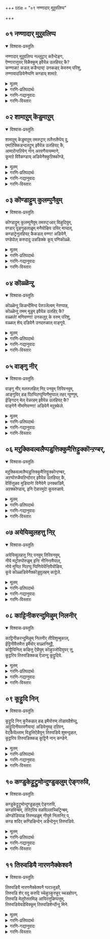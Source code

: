 +++
title = "०९ नण्णादार् मुऱुवलिप्प"

+++


## ०१ नण्णादार् मुऱुवलिप्प
<details open><summary>विश्वास-प्रस्तुतिः</summary>

नण्णादार् मुऱुवलिप्प नल्लुट्रार् कऱैन्देङ्ग,  
ऎण्णारात्तुयर् विळैक्कुम् इवैयॆन्न उलहियऱ् कै?   
कण्णाळा\! कडल् कडैन्दाय्\! उनकऴऱ् केवरुम् परिशु,  
तण्णावादडियेनैप्पणि कण्डाय् शामाऱे.
</details>

<details><summary>मूलम्</summary>

नण्णादार् मुऱुवलिप्प नल्लुट्रार् कऱैन्देङ्ग,  
ऎण्णारात्तुयर् विळैक्कुम् इवैयॆन्न उलहियऱ् कै?   
कण्णाळा\! कडल् कडैन्दाय्\! उनकऴऱ् केवरुम् परिशु,  
तण्णावादडियेनैप्पणि कण्डाय् शामाऱे.
</details>

<details><summary>गरणि-प्रतिपदार्थः</summary>

नण्णादार् = आश्रयिसदवरु, मुऱुवलिप्प = मुसिनगुवन्थ, नल् उट्रार् = ऒळ्ळॆय बन्धुगळु, \(ऒळ्ळॆय आश्रयिसिद्वरु\), कऱैन्दु = मनकरगि, एङ्ग = सङ्कटपडुवन्थ, ऎण् आरा = ऎणिसलु साध्यवागद, तुयर् = दुःखगळन्नु, विळैक्कूम् = बॆळसुवन्थ, इवै = इवुगळु, ऎन्न = एनु \(ऎन्थाद्दु\) उलहियकऴ् कै \(उलहु इयऱ् कै\) = ई लोकद स्वभाववादद्दु, कण् आळा = आळवाद दयॆयन्नुळ्ळवने \(दयाळुवे, करुणाळुवे\), कडल् कडैन्दाय् = कडलन्नु कडॆदवने, उन =निन्न, कऴऱ् के = पाददॆडॆगे, वरुम् = बरुव, परिशु = बहुमानवन्नु \(रीतियन्नु\) \(हिरिमॆयन्नु\), तण् आवाद = कृपॆगॆ योग्यनल्लद, अडियेनै = ई दासनन्नु, पणि = कृपॆमाडु, कण्डाय् = कण्डॆया, शाम् आऱे = सायुव हागॆये. 
</details>

<details><summary>गरणि-गद्यानुवादः</summary>

आश्रयिसदवरु मुसिनगुवन्थ, चॆन्नागि आश्रयिसिरुववरु \(बन्धुबळगदवरु\) मनकरगि सङ्कटपडुवन्थ, ऎणिसलसाध्यवाद दुःखगळन्नु बॆळॆसुवन्थ ई लोकद स्वभाववाद इदु ऎन्थाद्दु? आळवाद दयॆयुळ्ळवने, कडलन्नु कडॆदवने, निन्न पाददॆडॆगे बरुव वरवन्नुकृपॆगॆ योग्यनल्लद ई दासनन्नु, सायुत्तिरुव हागॆये, कृपॆमाडु, कण्डॆया\! 
</details>

<details><summary>गरणि-विस्तारः</summary>

ई पाशुरदल्लि भक्तनादवनु भगवन्तनल्लि माडबेकाद ’प्रपत्ति’य सूचनॆ बरुत्तदॆ. ’प्रपत्ति’ अथवा ’शरणागति’यल्लि ऎरडु बगॆ. 

’भगवन्त, नन्न ई जन्मद सङ्कटगळन्नु तडॆयलारॆ. नन्नन्नु ईगले निन्न पादारविन्दगळल्लि सेरिसिको’ – ऎम्बुदु ऒन्दु बगॆ. जीवनदल्लि अनुभविसुव सङ्कटगळ तॊळलिकॆयल्लि बेसत्तु. जीवनवन्नु मुगिसिदरॆ साकुमाडॆन्दु बेडुवुदु इदु. इन्नॊन्दु बगॆयदु “भगवन्त, ननगॆ ऒदगि बन्दिरुव दुःखसङ्कटगळु नन्न कर्मक्कॆ अण्टिबन्दवु. अवन्नु नानु अनुभविसलेबेकु ऎम्बुदु ननगॆ तिळिदिदॆ. हागॆये माडुत्तेनॆ. आदरॆ, कृपासागानाद नीनु नानु ई देहयात्रॆयन्नु मुगिसिद कूडले, नन्नन्नु नन्न तिरुवडिगळ बळिगॆ करॆदुको. इदे नन्न विनम्र प्रार्थनॆ” –

प्रपत्तिय लक्षणगळल्लि – १\) भगवन्तन गुणस्वभावगळन्नु कुरितु बायि तुम्ब हॊगळुवुदु. २\) तन्न \(भक्तन\) दुर्गुणगळन्नु, तन्न नीचत्ववन्नु कुरितु निन्दिसिकॊळ्ळुवुदु. ३\) तानु अवन अपारकृपॆगॆ तक्कवनल्लदिद्दरू, परमकृपाळुवागि अवनु तन्नन्नु अवन पादगळॆडॆयल्लि सेरिसिकॊळ्ळुव कृपॆमाडबेकॆन्दु बेडुवुदु – इवु बलु मुख्यभागगळु. पाशुरदल्लि इवु चॆन्नागि कण्डुबरुत्तवॆ. 

ई पाशुरदल्लि बरुव इन्नॊन्दु विषयवॆन्दरॆ, ई लोकद जनर नडवळिकॆ. 

“नण्णादार् मुऱुवलिप्प” – \[ऒब्बनन्नु आश्रयिसुववरु कॆलवरु. आश्रयिसदवरु अनेकरु. अवरल्लि \(ई गुम्पिनल्लि\) अवन शत्रुगळू सेरुत्तारॆ\]. नम्मन्नु आश्रयिसदवरु नावु पडुव दुःख, कष्ट, सङ्कटगळन्नु कण्डु कनिकरिसुवुदिल्ल. अदक्कॆ बदलागि, मुसिमुसि नगुत्तारॆ. नम्म सङ्कटगळु अवरिगॆ हितवो, सन्तोषवो काणॆ. इदु ऒन्दु बगॆय जन. 

“नल्लुट्रार् कऱैन्देङ्ग” – नम्मन्नु आश्रयिसिरुववरु नम्म हत्तिरद बन्धुगळु – नॆण्टरु, इष्टरु, मित्ररु. नम्म कष्टगळन्नु कण्डु अवरु मरुगुत्तारॆ. नमगॆ ऒळ्ळॆयदागलि ऎन्दु आशिसुत्तारॆ.

“ऎन्नारात्तुयर् विळैक्कूम्” – हीगॆ ऒब्बरु कनिकरिसिदरॆ, मत्तॊब्बरु मुनिनगुवुदरिन्द, दुःख ऎणिकॆयिल्लदॆ हॆच्चुत्ता होगुत्तदॆयष्टॆ. 

“इवैयॆन्न उलहियऱ् कै” – ई लोकद जनर ई बगॆय स्वभाव विचित्रवल्लवे? इदॆन्था स्वभाव इदु? 

“कडल् कडैन्दाय्” – भगवन्तन आश्रित वात्सल्यक्कॆ इदॊन्दु निदर्शन. देवतॆगळू दानवरू कडु शत्रुगळु. देवतॆगळन्नु हिंसिसुवुदु दानवर कॆलस. देवतॆगळु भक्तरु. भगवन्तनन्नु आश्रयिसिरुववरु देवतॆगळ कष्टवन्नु कण्ड भगवन्तनु तन्न कौशलदिन्द देवदानवरन्ने ऒट्टुगूडिसि, पाल्गडलन्नु कडॆयिसिदनु. अदरिन्द हॊरबन्द अमृतवन्नु देवतॆगळिगॆ मात्रवे हञ्चि, अवरन्नु अमररन्नागिसिदनु. इदु भगवन्तन अपारकृपॆ.

आळ्वाररु हेळुत्तारॆ- भगवन्त, ऒब्बनन्नु कुरितु हॊगळुवन्थ, मत्तॆ कॆलवरु अवनन्नु तॆगळि मुसिनगुवन्थ ई लोकदवर विचित्रवर्तनॆयन्नु कण्डु ननगॆ बेसरवागिदॆ. नीनु कृपासागर. कडलन्नु कडॆदु देवतॆगळिगॆ अमृतवन्नित्तु उपकारमाडिदवनु. निन्न कृपॆगॆ \(नीचनाद\) नानु योग्यनल्ल. आदरू, नानु सायुत्तिरुव हागॆये, नन्नन्नु निन्न तिरुवडिगळ बळिगॆ सेरुव वरवन्नु दयॆनीडु.
</details>



## ०२ शामाऱुम् कॆडुमाऱुम्
<details open><summary>विश्वास-प्रस्तुतिः</summary>

शामाऱुम् कॆडुमाऱुम् तमरुट्रार् तलैत्तलैप्पॆय् दु,  
एमाऱिक्किडन्दलट्रुम् इवैयॆन्न उलहियऱ् कै,   
आमाऱॊन्ऱऱियेन् नान् अरवणैयायम्माने,  
कूमाऱे विरैकण्डाय् अडियेनैक्कुऱिक्कॊण्डे,
</details>

<details><summary>मूलम्</summary>

शामाऱुम् कॆडुमाऱुम् तमरुट्रार् तलैत्तलैप्पॆय् दु,  
एमाऱिक्किडन्दलट्रुम् इवैयॆन्न उलहियऱ् कै,   
आमाऱॊन्ऱऱियेन् नान् अरवणैयायम्माने,  
कूमाऱे विरैकण्डाय् अडियेनैक्कुऱिक्कॊण्डे,
</details>

<details><summary>गरणि-प्रतिपदार्थः</summary>

शामा आऱुम् = मरणहॊन्दुवुदू, कॆडुम् आऱुम् = कॆडुवुदू \(कष्टगळन्नु अनुभविसुवुदू\), तमर् = दायादिगळु, उट्रार् = बन्धुगळु, तलै तलै पॆय् दु = ऒब्बर मेलॊब्बरु बिद्दु हॊडॆदाडुवुदू, एमाऱि = मोसहोगि, किडन्दु = बिद्दु, अलट्रुम् = गोळाडुवुदू, इदु ऎन्न = इवॆल्ल ऎन्थाद्दु, उलहुइयऱ् कै = लोकद स्वभाववु, आम् = आऱु = उज्जीवनगॊळ्ळुव विधवन्नु, ऒन्ऱु = स्वल्पवू, अऱियेन् = अरियॆनु, नान् = नानु, अरवु अणैयाय् = हाविन हासुगॆयवने, अम्माने = सर्वेश्वरने, कूम् आऱे = \(नन्नन्नु\) कूगि करॆयुव रीतियल्ले, विरैकण्डाय् = बेग अनुग्रहिसु, कण्डॆया, अडियेनै = ई दासनन्नु, कुऱिक्कॊण्डे = गुरुतिट्टुकॊण्डे \(मनस्सु माडिये\). 
</details>

<details><summary>गरणि-गद्यानुवादः</summary>

मरण हॊन्दुवुदु, कॆडुवुदु \(कष्टगळन्नन्नुभविसुवुदु\), दायादिगळु, बन्धुगळु ऒब्बर मेलॊब्बरु बिद्दु हॊडॆदाडुवुदु, मोसहोगि बिद्दुबिद्दु गोळाडुवुदू – इदेनु ई लोकद स्वभाव? उज्जीवनगॊळ्ळुव बगॆयन्नु स्वल्पवू नानरियॆनु. हाविन हासुगॆयवने, सर्वेश्वरने, कूगिकरॆयुव रीतियल्ले ई दासनन्नु गुरुतिट्टुकॊण्डु बेग अनुग्रहिसु, कण्डॆया\! 
</details>

<details><summary>गरणि-विस्तारः</summary>

हिन्दिन पाशुरदल्लि इहलोकद मनुष्यर परस्पर वर्तनॆयन्नु कुरितु हेळलायितु. ई पाशुरदल्लि अवरिगॆ ऒदगि बरुव सङ्कटगळन्नु कुरितु हेळलागुत्तदॆ. 

“शामाऱुम्.................उलहियऱ् कै” – इल्लि कॆलवु आकस्मिकवाद सङ्कटगळन्नु हेळलागुत्तदॆ. आकस्मिकवागि नडॆयुव विद्यमानगळल्लि ’मरणवॊदगुवुदु’ ऒन्दु. अदुआश्चर्यवन्नू खेदवन्नू ऒट्टिगॆ उण्टु माडुत्तदॆ. चॆन्नागि बदुकि बाळुत्तिरुव मनुष्यनु इद्दक्किद्दन्तॆ मरणिसुवुदागलि, तन्न आर्थिक स्थितियिन्द इद्दक्किद्दन्तॆ उरुळि, भिक्षिकनागुवुदागलि ऒन्दु विचित्रवे सरि. बन्धुगळू दायादिगळू द्वेषासूयॆगळन्नु कारुत्ता परस्पर मनस्सन्नु कॆडिसिकॊळ्ळुवुदन्तू सर्वसामान्य. शान्तिसन्तोषगळिन्द कूडि ऎल्लरू बाळबेकॆम्बुदु अपरूपवाद विषय. इन्नु जीवनदल्लि तम्म वस्तुगळन्नु कळॆदुकॊळ्ळुवुदु, होदद्दक्कागि गोळाडुवुदु – इवुगळू सर्वसामान्यवे. हीगॆ, मनुष्यन नाना बगॆय वर्तनॆगळू, अवुगळिन्द बरुव क्लेशगळु बहळ विचित्रवादवे. इल्लिन प्रश्नॆयेनॆन्दरॆ – ई इहजीवनद नानासङ्कटगळ निवारणॆगॆ अवकाशविल्लवे? 

“आम्ऱॊन्ऱऱियेन्नान्” – मेलण ऎल्ला विचित्र अवस्थॆगळिगॆ ऒळगागि क्लेशपडदन्तॆ उज्जीवनगॊळ्ळुव बगॆयन्नु नानु \(आळ्वाररु\) अरियॆनल्ल – ऎम्ब परिताप. 

“अरवु अणैयाय्” – शेषनन्नु हासुगॆयागि माडिकॊण्डु पाल्गडलल्लि पवडिसि योग निद्दॆयल्लिरुव भगवन्तनन्नु सम्बोधिसिद्दु इदु. नीनु सृष्टिसिद लोकद सङ्कटगळन्नु हरिसबारदे? चेतनर उज्जीवन मार्गवन्नु अवरिगॆ कलिसबारदे? ऎन्द हागॆ. 

“कूमाऱे विरैकण्डाय्......................” – सर्वज्ञनू सर्वरक्षकनू आगिरुव भगवन्तने भक्तर सङ्कटगळन्नु कण्डुकॊळ्ळबेकु. मरुकगॊण्डु अवरन्नु उद्धरिसलु तवकपडबेकु. इदे सहजवादद्दु. मगुविन सङ्कटवन्नु कण्डु तन्दॆ तायियरु कनिकरिसि अदर बळिगॆ धाविसुवन्तॆ. 

आळ्वाररु हेळुत्तारॆ- भगवन्त, ई लोकदल्लि, मरण, कष्ट-सङ्कटगळु, दायादिगळ बन्धुगळ हिंसॆगळु, मोस, वञ्चनॆ, नष्ट, गोळाटगळु – इवॆल्ला मनुष्यनन्नु बगॆबगॆयागि हिंसिसुत्तवॆयष्टॆ. इवुगळिन्द पारागुव उज्जीवनद दारि ननगॆ तिळियदु. नीने, ई दासनन्नु उरुतिसि, निन्नवनॆन्दु भाविसि, नन्नन्नु निन्न बळिगॆ कूगि करॆयुवन्तॆ कनिकरिसु.
</details>



## ०३ कॊण्डाट्टुम् कुलम्पुनैवुम्
<details open><summary>विश्वास-प्रस्तुतिः</summary>

कॊण्डाट्टुम् कुलम्पुनैवुम् तमरुट्र्‍आर् विऴुदियुम्,  
वण्डार् पूङ्गुऴलाळुम् मनैयॊऴिय उयिर् माय्दल्,  
कण्डाट्रेनुलहियऱ् कैकडल् वण्णा\! अडियेनै,  
पण्डेपोल् करुदादु उन्नडिक्के कूय् पणिकॊळ्ळॆ.
</details>

<details><summary>मूलम्</summary>

कॊण्डाट्टुम् कुलम्पुनैवुम् तमरुट्र्‍आर् विऴुदियुम्,  
वण्डार् पूङ्गुऴलाळुम् मनैयॊऴिय उयिर् माय्दल्,  
कण्डाट्रेनुलहियऱ् कैकडल् वण्णा\! अडियेनै,  
पण्डेपोल् करुदादु उन्नडिक्के कूय् पणिकॊळ्ळॆ.
</details>

<details><summary>गरणि-प्रतिपदार्थः</summary>

कॊण्डाट्टुम् = हब्बहुण्णिवॆगळन्नु नडॆसि, मनॆतुम्ब जनर जॊतॆयल्लि सन्तोषदिन्द काल कळॆयुवुदु, कुलम् = कुलवु, पुनैवुम् = \(नडॆसुव\) अहङ्कारद कूडिकॆयू, तमर् = दायादिगळु, उट्रार् = बन्धुगळु, विऴुनिदियुम् = अपारवाद ऐश्वर्यवू, वण्डु = हूविन तलॆगूदलुळ्ळवळू, मनै = मनॆयू, ऒऴिय = नाशवागुवुदु, उयिर् माय् दल् = प्राणवन्नु कळॆदुकॊळ्ळुवुदु \(प्राणवन्नु नीगुवुदु\), कण्डु = \(इवुगळन्नु\) कण्डु, आट्रेन् = सहिसलारॆनु. उलहु इयऱ् कै = लोकद स्वभाववन्नु, कडल् वण्णा = कडलिन बण्णवुळ्ळवने, अडियेनै = ई दासनन्नु, पण्डेपोल् = इष्टुदिनगळ हागॆ, करुदादु = उद्देशिसिद हागल्लदॆ, \(कडॆगणिसदॆ\), उन् अडिक्के = निन्न तिरुवडिगळ बळिगॆ, कूय् = कूगि \(करॆसिकॊण्डु\) पणिकॊळ् = सेवॆयन्नु स्वीकरिसु.
</details>

<details><summary>गरणि-गद्यानुवादः</summary>

हब्बहुण्णिमॆगळन्नु नडॆसि, मनॆ तुम्ब्क जनर जॊतॆयल्लि सन्तोषदिन्द कालकळॆयुवुदु, कुलवु नडॆसुव जम्बद कूटगळन्नु एर्पडिसुवुदु, दायादिगळु, बन्धुगळु, अपारवाद ऐश्वर्य, दुम्बिगळु तुम्बिरुव हूविन तलॆगूदलिनवळु, मनॆ, नाशवागुवुदु, असुनीगुवुदु – ई लोकद स्वभाववन्नु कण्डु सहिसलारॆ, कडलवण्णने, ई दासनन्नुइष्टु दिनगळ हागॆ कडॆगणिसदॆ, करॆसिकॊण्डु, सेवॆयन्नु स्वीकरिसु. 
</details>

<details><summary>गरणि-विस्तारः</summary>

सन्तोषवू दुःखवू हेगॆ हगलु रात्रियन्तॆ मनुष्यनन्नु बॆन्नु हत्तियातनॆगॆ गुरिमाडुवुदन्नू अदक्कॆ परिहारवेनॆम्बुदन्नू इल्लि हेळलागुत्तिदॆ. 

मनुष्यनु मैमरॆतु अनुभविसुव सन्तोषद सन्दर्भगळन्नू, अवुगळिगॆ मूलवाद उपकरणगळन्नू हन्तहन्तवागि हेळुत्ता बन्दरू, ऒन्दरिन्द मत्तॊन्दु ऎम्बुदन्नु यारू मरॆयुव हागिल्ल. अवॆल्लवू परस्पर सम्बन्धपडॆदवे. हणवन्तनादवनन्नु ऎल्लरू आश्रयिसुत्तारॆ. स्वप्रयोजनक्कागि हगॆतनवन्नू मरॆयुत्तारॆ. बळगदवरन्नुकुरितु हेळबेकाद्दे इल्ल. तन्न सन्तोषक्कॆ मितिये इल्लवॆन्दू, तानु चिरकालवू हीगॆये इरुवॆनॆन्दू भाविसुत्ता बीगुत्तिरुवाग, तटक्कगॆ ऒन्दॊन्दागि आगलि, ऒट्टागि आगलि, अवनिगॆ सन्तोष तरुवन्थाद्दु ऎल्लवू इल्लवादरॆ, ऒदगि बरुव दुःखसङ्कटगळिगॆ पारवुण्टॆ? 

सन्तोषवू दुःकसङ्कटगळु मनुष्यनन्नु बुडमट्ट कुलुकि हाकुत्तिरुव ई लोकद ’विचित्र’वन्नु कण्डु आळ्वाररिगॆ तुम्ब व्यथॆयागिदॆ. इदक्कॆ परिहारविल्लवे? 

आळ्वाररु हेळुत्तारॆ- कडलवण्णनाद भगवन्त, अपार सम्पत्तिनॊडनॆ बरुव सन्तोषसमारम्भगळु, कुलद हॆम्मॆय कूटगळु, सुदतियरु, नॆण्टरु, इष्टरु, दायादिगळु, आस्तिपास्तिगळु, मनॆमठगळु – इवुगळ नडुवॆ सन्तोषदिन्द, वैभवदिन्द मॆरॆयुव समयदल्लि इवुगळ नष्टवू, सावू तरुव दुःखसङ्कटगळन्नु कण्डु कण्डु ननगॆ तुम्ब व्यथॆयागिदॆ. अवन्नु नानु सहिसलारॆ. आद्दरिन्द, नन्नन्नु बेगलॆ निन्न बळिगॆ करॆदुको. निन्न नित्यसेवॆयन्नु अनुग्रहिसु.
</details>



## ०४ कॊळ्ळॆन्ऱु
<details open><summary>विश्वास-प्रस्तुतिः</summary>

कॊळ्ळॆन्ऱु किळर्न्दॆमिन्द पॆरुञ्जॆल्वम् नॆरुप्पाह,   
कॊळ्ळॆन्ऱु तमम् मूडुम् इवैयॆन्न उलहिऱ् कै?   
वळ्ळले\! मणिवण्णा\! उनकलुऱ् के वरुम् परिशु,  
वळ्ळल् शॆय् दडियेनै उनदरुळाल् वाङ्गूये.
</details>

<details><summary>मूलम्</summary>

कॊळ्ळॆन्ऱु किळर्न्दॆमिन्द पॆरुञ्जॆल्वम् नॆरुप्पाह,   
कॊळ्ळॆन्ऱु तमम् मूडुम् इवैयॆन्न उलहिऱ् कै?   
वळ्ळले\! मणिवण्णा\! उनकलुऱ् के वरुम् परिशु,  
वळ्ळल् शॆय् दडियेनै उनदरुळाल् वाङ्गूये.
</details>

<details><summary>गरणि-प्रतिपदार्थः</summary>

कॊळ् ऎन्ऱु = को ऎन्दु, किळर्न्दु = उक्कि \(चिम्मि\), ऎऴुन्द = ऎद्दु बन्द, पॆरु शॆल्वम् = अपार निधियु \(महदैश्वर्यवु\), नॆरुप्पु आह = बेरॆयागि, कॊळ् ऎन्ऱु = स्वीकरिसु ऎन्दु, तमम् = अज्ञानवु, मूडुम् = आवरिसुव \(मूडुव\), इवै ऎन्न = इवु एनु, उलहु इयऴ् कै = लोकद स्वभाववॆम्बुदु? वळ्ळले = परम उदारिये, मणिवण्णा = नीलमणिवण्णने, उनकऴऱ् के = निन्न तिरुवडिगळिगे, वरुम् = बरुवन्थ, परिशु = वरवन्नु, वळ्ळल् शॆय्दु = औदार्यवन्नु तोरि, अडियेनै = ई दासनन्नु, उनदु अरुळाल् = निन्न कृपॆयिन्द, वाङ्गाये = ऎत्तिकॊ \(बरमाडिको\).
</details>

<details><summary>गरणि-गद्यानुवादः</summary>

को ऎन्दु चिम्मि ऎद्दु बन्द अपारनिधियु बॆङ्कियागि स्वीकरिसॆन्दु अज्ञान मूडुव इवु एनु लोकद स्वभाववॆम्बुदु? परम उदारिये, नीलमणिवण्णने, निन्न तिरुवडिगळिगे बरुवन्थवरन्नु औदार्यवन्नु तोरि ई दासनन्नु निन्न कृपॆयिन्द \(नीडि\) बरमाडिको.
</details>

<details><summary>गरणि-विस्तारः</summary>

ई पाशुरदल्लि यार औदार्यक्कॆ ऒळपडुवुदरिन्द श्रेयस्सु अपारनिधिय औदार्यवे, सर्वेश्वरन औदार्यवे? – ऎम्बुदन्नु बहळ स्वारस्यवागि, मनदट्टुवन्तॆ, हेळलागुत्तदॆ. 

भूमियल्लि हुदुगिरुव अपारनिधियु, यारो ऒब्ब अदृष्टशालिगॆ अब्बि बरुवाग, “नानु बरुत्तेनॆ, नानु बरुत्तेनॆ, पडॆदुको, तॆगॆदुको, अनुभविसु’ ऎन्दु हेळुत्ता, मुन्नॆच्चरिकॆ कॊडुत्ता अवनन्नु बन्दु सेरुत्तदॆयन्तॆ. अष्टु अपार ऐश्वर्यवन्नु पडॆदुकॊण्डवन स्थिति हेगागुत्तदॆ? कडुबडवने आगिद्द अवनु ऒम्मॆलॆ महदैश्वर्यवन्तनागुत्तानष्टॆ? अदर कृपॆयिन्द अवन जीवनवे परिवर्तनॆ हॊन्दुत्तदॆ. जगत्तन्ने द्मरॆतु तन्न सम यारू इल्लवॆम्ब दुरहङ्कारद अज्ञान अवनन्नु कवियुवुदर जॊतॆगॆ, नाना कीळुव्यापारगळिगॆ अवकाशमाडिकॊडुत्तदॆ. कडॆगॆ परिणामवेनु? नुग्गि बरुव बॆङ्कियन्नु आसक्तियिन्द तन्न बळिगॆ बरमाडिकॊण्ड फलवे अदक्कॆ. ऎन्दरॆ, तनगॆ आश्रय कॊट्ट वस्तुवन्नु बॆङ्कि बुडमट्ट नाशमाडुव सहजस्वभाववुळ्ळवन्तॆये, ऐश्वर्यवू तनगॆ आश्रयवित्तवन वंशवन्ने निर्नामगॊळिसुत्तदॆ. कण्डिरा, ऐश्वर्य तरुव औदार्यद सत्फलवन्नु\! आश्रयवित्तवनिगॆ मङ्कु हिडिसि, अवन सर्वनाशवन्ने माडिबिडुत्तदॆ. 

ऐश्वर्यक्कॆ बदलागि, परम उदारियाद भगवन्तनिगॆ मनुष्यनु तन्न हृदयदल्लि आश्रयवित्तरो? ऎन्दरॆ, भगवन्तनु तन्न अन्तरङ्गवासियागि तन्नन्नु ऎडॆबिडदन्तॆ तन्नल्लिये नॆलसिद्दानॆन्दु नम्बि, आ सत्यवन्नरितु, अदरन्तॆ नडॆदुकॊळ्ळुवुदे आ आश्रय\! स्वामियु तन्न अपार औदार्यदिन्द, तन्नन्नु नम्बिदवनन्नु उद्धरिसुत्तानॆ. तन्न बळिगे अवनन्नु सॆळॆदुकॊळ्ळुत्तानॆ. 

ऐश्वर्यद औदार्य सर्वनाशक्कॆ कारणवादरॆ, भगवन्तन औदार्य शाश्वतवाद आनन्दवन्नु निलुकिसुत्तदॆ. 

आळ्वाररु हेळुत्तारॆ- नीलमणियन्तॆ आकर्षकने, उदारिये \(केळिद्दन्नॆल्ला धाराळवागि तडॆयिल्लदन्तॆ कॊडतक्कवने\), आश्रयवन्नित्त वस्तुवन्ने बॆङ्कि निर्नामगॊळिसुव हागॆ ऐश्वर्य सर्वनाशवन्नुण्टुमाडुत्तदॆ. आदरू, मनुष्यनु अज्ञानियागि, अदर पट्टिगॆ सिक्किबीळुत्तानल्ल\! इदेनु ई लोकद विचित्रस्वभाव\!\! ई निन्न दासन मेलॆ निन्न औदार्यवन्नु हरिसि, कृपॆमाडि निन्न बळिगॆ इवनन्नु बरमाडिको. 

कोरिकॆय रीतियल्लि सम्पत्तु सुखसन्तोषगळन्नु ऒदगिसिदरू, कडॆगॆ अदु सर्वनाश माडतक्कद्दे. अज्ञानिगळु अदक्कॆशरणागुत्तारॆ\! भगवत्कृपॆगल्ल. तिळिवळिकॆयुळ्ळवनु मात्रवे भगवन्तनन्नु सेरलु तवकिसुवुदु.
</details>



## ०५ वाङ्गु नीर्
<details open><summary>विश्वास-प्रस्तुतिः</summary>

वाङ्गु नीर् मलरुलहिल् निऱ् पनवुम् तिरिवनवुम्,  
आङ्गुयिर् हळ् पिऱप्पिऱप्पुप्पिणैमुप्पाल् तहर् प्पुण्णुम्,  
ईङ्गिदन् मेल् वॆन्नरहम् इवैयॆन्न उलहियऱ् कै?   
वाङ्गॆनै नीमणिवण्णा\! अडियेनै मऱुक्केले.
</details>

<details><summary>मूलम्</summary>

वाङ्गु नीर् मलरुलहिल् निऱ् पनवुम् तिरिवनवुम्,  
आङ्गुयिर् हळ् पिऱप्पिऱप्पुप्पिणैमुप्पाल् तहर् प्पुण्णुम्,  
ईङ्गिदन् मेल् वॆन्नरहम् इवैयॆन्न उलहियऱ् कै?   
वाङ्गॆनै नीमणिवण्णा\! अडियेनै मऱुक्केले.
</details>

<details><summary>गरणि-प्रतिपदार्थः</summary>

वाङ्गुम् = \(ऎल्लवन्नू\) मुळुगिसिकॊळ्ळुव\) \(आहुति तॆगॆदुकॊळ्ळुव\) नीर् = नीरिनल्लि, मलरुम् \(मलर्\) = हुट्टुव, \(हुट्टिद\) उलहिल् = ई लोकदल्लि, निऱ् पनवुम् = निन्तिरुवुवू \(स्थानर वस्तुगळू\), तिरिवनवुम् = नडॆयुवुवू \(ओडाडतक्कवू\) \(जङ्गम वस्तुगळू\), आङ्गु = आया स्थळगळल्लि \(अववुगळ स्थळदल्लि\), उयिर् हळ् = प्राणिगळु, पिऱप्पु = हुट्टुवुदु, इप्पु = सायुवुदु, पिणै = नरळुवुदु \(रोगवन्ननुभविसुवुदु\), मुप्पाल् = मुप्पिनिन्द, तहर् प्पुलुण्णुम् = सङ्कटवन्नु अनुभविसुवुवु. ईङ्गु = ई लोकदल्लिरुवाग \(बदुकिरुवाग\), इदन् मेल् = इदर मेलॆ, वॆम् नरहम् = क्रूरवाद नरकानुभव, इवै ऎन्न = इवॆल्ला एनु, उलहु इयऱ् कै = ई लोकद \(विचित्र\) स्वभाववॆम्बुदु? वाङ्गु = ऎत्तिको \(तॆगॆदुको\), ऎनै = नन्नन्नु, नी = नीनु, मणिवण्णा = नीलमणिय बण्णदवने, \(मणिवण्णने\), अडियेनै = ई दासनन्नु, मऱुक्केले = सङ्कटगॊळिसदन्तॆये \(सङ्कटक्कॆ सिक्किबीळदन्तॆ माडदेये\). 
</details>

<details><summary>गरणि-गद्यानुवादः</summary>

ऎल्लवन्नू आहुति तॆगॆदुकॊळ्ळुव नीरिनल्लि हुट्टिद ई लोकदल्लि निन्तिरुव वस्तुगळू, अववुगळ स्थळगळल्लिरुव प्राणिगळु हुट्टु, सावु, रोग, मुप्पुगळिन्द सङ्कटपडुवुदु ई लोकदल्लिरुवाग \(बदुकिरुवाग\), इदर मेलॆ क्रूरवाद नरक\! इवॆल्ला एनु ई लोकद विचित्र स्वभाववॆम्बुदु? नीलमणिवण्णा नीनु नन्नन्नु ऎत्तिको. ई दासनन्नु सङ्कटक्कॆ सिक्कि बीळदन्तॆये. 
</details>

<details><summary>गरणि-विस्तारः</summary>

ई पाशुरदल्लि लोकद ऎल्ला प्राणिगळू अनुभविसलेबेकाद बगॆबगॆय सङ्कटगळन्नु कण्डु आळ्वाररु मरुगुत्तारॆ. अदर निवारणॆगॆ तक्क परिहारवन्नू सूचिसुत्तारॆ. 

नीरु ई लोकवन्नु सुत्तुवरिदिदॆ. समयवॊदगिदाग, अदे ई लोकवन्नु तन्नल्लि मुळुगिसिकॊण्डु बिडुवुदु. नीरिनल्ले हुट्टिद्दु ई लोक. निजवागियू ई लोकवॆम्बुदु स्थिरवादद्दे?

ई लोकद वस्तुगळन्नु कुरितु स्वल्प योचिसोण. कॆलवु वस्तुगळु निन्तल्ले निन्तिरुत्तवॆ. मत्तॆ कॆलवु ऒन्दॆडॆयिन्द मत्तॊन्दॆडॆगॆ चलिसबल्लवु. बुद्धिशक्तियन्नू, देहशक्तियन्नू पडॆद मनुष्यनिन्द हिडिदु मृग, पक्षि, क्रिमि, कीटगळवरॆगॆ इरुव नाना बगॆय जीवगळु, तम्मतम्म मट्टदल्लि, तम्मतम्म स्वभावक्कॆ, सामर्थ्यक्कॆ अनुगुणवागि, जीवन नडॆसुत्तवॆ. जीवनिगॆ हुट्टु, सावु, रोग, मुप्पु ऎम्ब नाल्कु अवस्थॆगळु तप्पिद्दल्ल. इल्लिगे मुगियिन्तॆदल्ल. बदुकिरुवाग जीवनु माडिद कर्मगळिगॆ अनुगुणवागि, मरणिसिद बळिक आ कर्मगळिगॆ तक्क हागॆ नरकवासवू, अल्लिन क्रूरदण्डनॆ, हिंसॆगळन्नु अनुभविसबेकागुवुदु. ऒन्दॊन्दू विचित्रवे\! 

इन्थ अस्थिर प्रपञ्चदल्लि, अस्थिरवाद जीवन नडॆसुत्ता, नाना बगॆय सङ्कटगळन्नू अवस्थॆगळन्नू अनुभविसुत्ता, बदुकिरुवुदू ऒन्दु विचित्रवे सरि\! इदक्कॆ प्रतीकारवे इल्लवॆ? 

आळ्वाररु हेळुत्तारॆ- नीलमणिवण्णा, अस्थिरवाद ई लोकदल्लि, क्षणिकवू अस्थिरवाद जीवन नडॆसुत्ता, हुट्टु, सावु, रोग, मुप्पुगळन्नु अनुभविसुत्ता, मरणानन्तर नरकयातनॆयन्नू अनुभविसुत्ता, नानासङ्कटगळन्नु अनुभविसुव ई लोकद स्वभाव ननगॆ बेसरतन्दिदॆ. नन्नन्नुई सङ्कटदल्ले तॊळलिसदन्तॆ, कृपॆमाडि, नन्नन्नु उद्धरिसु.
</details>



## ०६ मऱुक्किवल्वलैप्पडुत्तिक्कुमैत्तिट्टुक्कॊन्ऱण्बर्,
<details open><summary>विश्वास-प्रस्तुतिः</summary>

मऱुक्किवल्वलैप्पडुत्तिक्कुमैत्तिट्टुक्कॊन्ऱण्बर्,  
अऱप्पॊरुळैयऱिन्दोरार् इवैयॆन्न उलहियऱ् कै,  
वॆर्सित्तुळव मुडियाने\! विनैयेनै उनक्कडिमै,  
अऱक्कॊण्डाय्, इनि ऎन्नारमुदे\! कूयरुळाये.
</details>

<details><summary>मूलम्</summary>

मऱुक्किवल्वलैप्पडुत्तिक्कुमैत्तिट्टुक्कॊन्ऱण्बर्,  
अऱप्पॊरुळैयऱिन्दोरार् इवैयॆन्न उलहियऱ् कै,  
वॆर्सित्तुळव मुडियाने\! विनैयेनै उनक्कडिमै,  
अऱक्कॊण्डाय्, इनि ऎन्नारमुदे\! कूयरुळाये.
</details>

<details><summary>गरणि-प्रतिपदार्थः</summary>

मऱुक्कि = भ्रान्तिगॊळिसि, वल् = बलवाद, वलैप्पडुत्ति = बलॆयन्नु बीसि, कुमैत्तिट्टु = चित्रहिंसॆमाडि, कॊन्ऱु = कॊन्दु, उण्बर् = उण्णुववरु, अऱम् पॊरुळै = धर्मवस्तुवन्नु, \(धर्म तत्त्ववन्नु\), अऱिय = तिळियलु, ओरार् = गमनिसुवुदिल्ल \(योचिसलाररु\), इवै ऎन्न = इवु एनु, उलहु इयऱ् कै = लोकद स्वभाव? वॆऱि = परिमळिसुव, तुळवम् = तुलसिय, मुडियाने = किरीटवन्नुळ्ळवने, विनैयेनै = पापियाद नन्नन्नु, उनक्कु = निनगॆ, अडिमै = दास्यवन्नु, अऱ = पूर्तियागि, कॊण्डाय् = मादिकॊण्डिरुववने \(स्वीकरिसिरुववने\), इनि = इन्नु, ऎन्=नन्न आर् = तुम्बिद, अमुदे = अमृतवे \(अमृत स्वरूपने\) कूय् = कूगि करॆदु, अरुळाये = कृपॆमाडु. 
</details>

<details><summary>गरणि-गद्यानुवादः</summary>

भ्रान्तिगॊळिसि, बलवाद बलॆयन्नु बीसि, चित्रहिंसॆमाडि, कॊन्दु उण्णूववरु धर्मवस्तुवन्नु गमनिसलाररु. इदेनु ई लोकद स्वभाव? परिमळिसुव तुलसिय किरीटवन्नुळ्ळवने, पापियाद नन्नन्नु निन्न दासवनन्नागि पूर्तियागि स्वीकरिसिरुववने, नन्न पूर्णवाद \(तुम्बु\) अमृतवे, इन्नु \(नन्नन्नु\) कूगि कृपॆमाडु. 
</details>

<details><summary>गरणि-विस्तारः</summary>

ई पाशुरदल्लि हॊट्टॆ हॊरॆयुवुदक्कागि हेगॆ जन मानव सहजवाद सद्गुणगळन्नॆल्ला मरॆतु कटुकरागुत्तारल्ल ऎन्दु आळ्वाररु मरुगुत्तारॆ. 

“मऱुक्कि.................ओरार्” – ऎल्लि मीनन्नु, जिङ्कॆ, मॊल मुन्ताद भयपडुव प्राणिगळन्नु हिडियुव क्रमद सूचनॆ कण्डु बरुत्तदॆ. सरळवागि, स्वच्छन्दवागि, यारॊब्बरिगू तॊन्दरॆ कॊडदन्तॆ जीविसुव ई प्राणिगळन्नु हिडियुवुदादरू हेगॆ? अवु सरागवागि ओडाडुव \(चलिसुव\) स्थळगळल्लि बलॆ बीसुत्तारॆ. अल्लिगॆ अवुगळन्नु सॆळॆयुवुदक्कागि अवक्कॆ इष्टवादआहार वस्तुवन्नु इरिसुत्तारॆ. इदरिन्द अवु मोस होगुत्तवॆ. बलॆयल्लि सिक्किबीळुत्तवॆ. तम्मकैगॆ सिक्किबिद्द आ प्राणिगळिगॆ चित्रहिंसॆकॊट्टु, आनन्दिसुत्ता, अवुगळन्नु कॊन्दु, बेयिसि, तिन्दु तेगुत्तारॆ. 

बलॆबीसि, प्राणिगळन्नु हिडिदु, कॊन्दु तिन्नुवुदु ऒन्दु बगॆय वञ्चनॆ. अदक्किन्तलू दारुणवादद्दु मत्तॊन्दु. अरियद सज्जनरन्नु मोसगॊळिसि, अवर सर्वस्ववन्नू अपहरिसि, अवरन्नु सङ्कटक्कॆ गुरिमाडुवुदु. कटुकराद जन तम्म स्वार्थक्कागि, एनन्नु बेकादरू माडलु सिद्ध. अन्थवरु मानवकुलवन्नु रञ्जिसुव करुणॆ, दयॆ, औदार्य, अहिंसॆ, धर्म, मुन्ताद उत्तमगुणगळन्नु गमनिसुत्तारॆये? 

धर्मबाहिरवाद, मानव सहजगुणक्कॆ विरुद्धवाद ऎल्ला बगॆय कॆलसगळू ई गुम्पिनवरिगॆ सेरिदवॆन्नबहुदु. 

आळ्वाररु हेळुत्तारॆ- परिमळिसुव तुलसिय हारवन्नु किरीटदल्लि मुडिदवने, परिपूर्णवाद अमृतस्वरूपिये, ई लोकदल्लि वञ्चनॆ, हिंसॆगळे मुख्यवागिदॆयल्ल\! धर्मद अरिवे जनक्कॆ इल्लदन्तॆ होगिदॆयल्ल\! इहलोकद ई विचित्र रीतियन्नु नानु सहिसलारॆ. पापियाद नन्नन्नु निन्न दासनन्नागि स्वीकरिसलु, नन्नन्नु कूगि, निन्न बळिगॆ करॆदुको.
</details>



## ०७ अयेयिव्वुलहत्तु निऱ्
<details open><summary>विश्वास-प्रस्तुतिः</summary>

अयेयिव्वुलहत्तु निऱ् पनवुम् तिरिवनवुम्,  
नीये मट्रॊरुपॊरुळुम् इन्ऱि नीनिन्ऱमैयाल्,  
नोये मुप्पिऱ प्पिऱप्पु प्पिणियेयॆन्ऱिवैयॊऴिय,  
कूये कॊळ्ळडियेनैक्कॊडुवुलहम् काट्टेले.
</details>

<details><summary>मूलम्</summary>

अयेयिव्वुलहत्तु निऱ् पनवुम् तिरिवनवुम्,  
नीये मट्रॊरुपॊरुळुम् इन्ऱि नीनिन्ऱमैयाल्,  
नोये मुप्पिऱ प्पिऱप्पु प्पिणियेयॆन्ऱिवैयॊऴिय,  
कूये कॊळ्ळडियेनैक्कॊडुवुलहम् काट्टेले.
</details>

<details><summary>गरणि-प्रतिपदार्थः</summary>

आयो = आगिये, इ-उलहत्तु = ई लोकदल्लि, निऱ् पनवुम् = निन्तिरुववू \(स्थावर वस्तुगळू\), तिरिवनवू = चलिसुववू \(जङ्गम वस्तुगळू\), नीयो = नीने, मट्रु = बेरॆ, ऒरु पॊरुळुम् = यावॊन्दु वस्तुवू, इन्ऱि = इल्लदॆ, नी = नीनु, निन्ऱ मैयाल् = इरुवुदरिन्द \(व्यापिसिकॊण्डिरुवुदरिन्द\), नोयो = सङ्कटवे, मुप्पु =मुप्पु, पिऱप्पु = हुट्टु, इऱप्पु = सावु, पिणिये = बन्धनवे, ऎन्ऱु = ऎम्ब, इवै = इवुगळु, ऒऴिय = नीगुवन्तॆ, कूये कॊळ् = कूगि स्वीकरिसु, अडियेनै = ई दासनन्नु, कॊडु = क्रूरवाद, उलहम् = लोकवन्नु, काट्टेले = तोरिसदन्तॆये. 
</details>

<details><summary>गरणि-गद्यानुवादः</summary>

ई लोकदल्लि निन्तिरुवुवू, चलिसुवुवू नीने आगिये, मत्तॆ बेरॆ यावॊन्दु वस्तुवू इल्लदन्तॆ नीनिरुवॆयाद्दरिम्द \(व्यापिसिकॊण्डिरुवॆयाद्दरिन्द\), सङ्कट, मुप्पु, हुट्टु, सावु, बन्धन, ऎम्बिवुगळु नीगुवन्तॆ, ई क्रूरवाद लोकवन्नु तोरिसदन्तॆ, ई दासनन्नु कूगि करॆदुको. 
</details>

<details><summary>गरणि-विस्तारः</summary>

ई लोकदल्लि तोरिबरुव ऎल्ला वस्तुगळु भगवन्तन स्वरूपवे ऎम्बुदन्नू, अवनल्लद वस्तुवू इल्लवॆम्बुदन्नू ई पाशुर स्पष्टपडिसुत्तदॆ. ऎल्लवू भगवन्तने\! 

आद्दरिन्द, ’नानु’ ऎम्बुदक्कॆ ऎडॆयॆल्लि? ऎल्लवू ’नीने’ \(भगवन्तने\) आगिरुवुदरिन्द, ’निन्न’न्नु \(ई दासन रूपदल्लिरुव\) नीने कूगिकरॆदुको, ऎम्ब ’अहं’ निरसनवू कण्डु बरुत्तदॆ.

आळ्वाररु हेळुत्तारॆ- भगवन्त, ई लोकदल्लिरुव सकल चराचर वस्तुगळु नीने. नीनल्लद बेरॆ याव वस्तुवू इल्ल. हागॆ नीनु सर्वव्यापियागिद्दी. ई लोकवादरो बलुक्रूरवादद्दु. हुट्टु, सावु, दुःख, सङ्कट, रोग, मुप्पु इवुगळिन्द तुम्बिद्दु, अवुगळ कट्टिगॆ ई दासवन्नु ऒळगु माडदन्तॆ, अवॆल्लवू नीगि होगुवन्तॆ इवनन्नु नीने कूगि करॆदुकॊळ्ळबेकु. 

ऎल्लिय तनक ’नानु’ ऎम्बुदु अण्टिकॊण्डिरुवुदो, अल्लिय तनक भगवन्तनिन्द बेरॆ ’नानु’ होदरॆ, आग भगवत्सामीप्यवे\!
</details>



## ०८ काट्टिनीकरन्दुमिऴुम् निलनीर्
<details open><summary>विश्वास-प्रस्तुतिः</summary>

काट्टिनीकरन्दुमिऴुम् निलनीर् तीविशुम्बुकाल्,  
ईट्टिनीवैत्तमैत्त इमैयोर् वाऴ्तनिमुट्टै,  
कोट्टैयिनिल् कऴित्तु ऎन्नैयुम् कॊऴुञ्जोदियुयर् त्तु,   
कूट्टरिय तिरुवडिक्कळ् ऎञान्ऱु कूट्टुदिये.
</details>

<details><summary>मूलम्</summary>

काट्टिनीकरन्दुमिऴुम् निलनीर् तीविशुम्बुकाल्,  
ईट्टिनीवैत्तमैत्त इमैयोर् वाऴ्तनिमुट्टै,  
कोट्टैयिनिल् कऴित्तु ऎन्नैयुम् कॊऴुञ्जोदियुयर् त्तु,   
कूट्टरिय तिरुवडिक्कळ् ऎञान्ऱु कूट्टुदिये.
</details>

<details><summary>गरणि-प्रतिपदार्थः</summary>

काट्टि = तोरि, बॆळगिसि, नी = नीनु, करन्दु = करगिसि, उमिऴुम् = हॊरबरिसुव, निलम्, नीर्, ती, विशुम्बु, काल् = नॆल, नीरु, बॆङ्कि, बानु, गाळि – इवुगळन्नु, ईट्टि = ऒन्दुगूडिसि, नी = नीनु, वैत्तु = इरिसि, अमैत्त = क्रमगॊळिसिद \(पूर्णगॊळिसिद\), इमैयोर् = देवतॆगळु \(मेलण लोकदवरु\), वाऴ् = बाळुव, तनि = पूर्णवाद, मुट्टै = मॊट्टॆयाद \(ब्रह्माण्डवॆम्ब\), कोट्टैयिनिल्= कोटॆयिन्द, कऴित्तु = तप्पिसि \(दाटिसि\), ऎन्नैयुम् = नन्नन्नू, कॊऴु शोदि = तुम्बु बॆळकिनदागि, उयर् त्तु = उन्नतगॊळिसि, कूट्टु अरिय = सेरलु असाध्यवॆनिसिद, तिरुवडिक्कळ् = तिरुवडिगळन्नु, ऎञ्ञान्ऱु = ऎन्दिगॆ, कूट्टुदियो = सेरिसुवॆयो. 
</details>

<details><summary>गरणि-गद्यानुवादः</summary>

बॆळगिसि तोरि, नीनु, करगिसि, हॊरबरिसुव नॆलनीरु बॆङ्कि बानुगाळिगळन्नु ऒन्दुगूडिसि, सेरिसि, क्रमगॊळिसिद \(पूर्णगॊळिसिद\) मेलणलोकदवरु वासिसुव पूर्णवाद ब्रह्माण्डवॆम्ब कोटॆयिन्द तप्पिसि, तुम्बु बॆळकिनदागि उन्नतगॊळिसि \(बॆळॆसि\) सेरलु असाध्यवॆनिसिद तिरुवडिगळन्नु ऎन्दिगॆ सेरिसुवॆयो. 
</details>

<details><summary>गरणि-विस्तारः</summary>

ई पाशुरदल्लि भगवन्तन तिरुवडिगळ बळि सारुवुदु ऎष्टु कष्ट. अदॆष्टु कालहिडियुवुदो ऎम्ब आळ्वारर \(भक्तनाद जीवन\) परितापवन्नु सूचिसलागुत्तदॆ. 

पञ्चभूतगळिन्द सृष्टियाद ई देहवु क्रमक्रमवागि, तन्नकर्मानुसार्वागि, शुद्धिहॊन्दुत्ता होदरू, अदु ’बन्धन’दिन्द बिडुगडॆ हॊन्दुवुदिल्ल. हुट्टु, बाळ्वॆ, सावुगळ परम्परॆयिन्दबिडुगडॆ हॊन्दुवुदक्कागलि, शुद्धसत्त्वमयवाद परमपददल्लिरुव सर्वेश्वरन तिरुवडिगळन्नु पडॆयुवुदक्कागलि, अवन कृपॆय हॊरतु साध्यविल्ल.

प्रकृति सम्बन्धवन्नु पड्दद्दु ई लोकद जीवन. इदन्नु तप्पिसिकॊण्डु, स्वर्गवासवन्नू स्वर्गानुभववन्नू पडॆयुवुदु उत्तम रीतिय कर्मगळन्नु \(पुण्यकर्मगळन्नु\) माडुत्त होगुवुदरिन्द. ई बगॆय जीवनक्कू भगवत्कृपॆ मुख्य. अदे आधार, स्वर्गप्राप्ति आयितॆन्दऊ, अल्लिय सुखवू ई लोकदल्लि कूडिट्टिद्द पुण्यवॆल्ल पूर्तियागि मुगियुववरॆगॆ मात्रवे. मत्तॆ जीवनु ई लोकक्के मरळबेकॆन्नुत्तारॆ. आद्दरिन्द जीवनिगॆ ई बन्धन तप्पिद्दल्ल. ब्रह्माण्डदल्लि वासिसुव चतुर्मुखनिन्द हिडिदु ऎल्ला जीविगळू ई नियमक्कॆ ऒळपट्टवे\! इदरिन्द बिडुगडॆ हॊन्दबेकॆम्बुदे आळ्वारर कातर. 

ब्रह्माण्डवॆम्बुदे ऒन्दु भद्रवाद कोटॆ. अदरिन्दाचॆगॆ इरुवुदु भगवत्सन्निधियाद परमपद. ऎल्ल जीवरू अदन्नु पडॆदुकॊळ्ळलेबेकु. 

आळ्वाररु हेळुत्तारॆ- भगवन्त, आगाग्गॆ नीनु नडॆसुव सृष्टि, स्थिति, लयगळ मूलक पञ्चभूतगळन्नु ऒन्दुगूडिसि, क्रमगॊळिसि, पडॆदुकॊण्ड नानाजीवगळन्नु उत्तमगॊळिसि, अवक्कॆ मेलण लोकगळ वासवन्नु नीडुवॆ. ब्रह्माण्डदल्लि, ब्रह्मनिन्द हिडिदु ऎल्ला जीवरुगळू, निन्न कृपॆय हॊरतु, निन्न तिरुवडिगळन्नु सेरलु साध्यविल्ल. ई अच्चुकट्टिनल्लि नानु निन्न तिरुवडिगळन्नु ऎन्दिगॆ कूडिकॊळ्ळुवॆनो काणॆनल्ल. 

जन्मतळॆद ऒन्दॊन्दु जीववू, क्रमक्रमवागि, उत्तमगॊळ्ळुत्ता होगुत्तदॆ. कालक्रमदल्लि, अदु पूर्णशुद्धतॆयन्नु पडॆदु, भगवन्तनन्नु कूडिकॊळ्ळुवश्टु उन्नतक्कॆ एरुत्तदॆ. इदे प्रगति चक्र ऎन्नुवुदु. ऎल्ला जीवरू इदन्नु हॊन्दिकॊळ्ळलेबेकु ऎम्ब सत्यद सूचनॆ इल्लि कण्डु बरुत्तदॆ ऎन्नबहुदु.
</details>



## ०९ कूट्टुदि निन्
<details open><summary>विश्वास-प्रस्तुतिः</summary>

कूट्टुदि निन् कुरैकऴल् हळ् इमैयोरुम् तॊऴावहैशॆय्दु,  
आट्टुदिनीयरवणैयाय्\! अडियेनुमह् दऱिवन्,  
वेट्कैयॆल्लाम् विडुत्तिऎन्नैयुन् तिरुवडिये शुमन्दुऴल,  
कूट्टरिय तिरुवडिक्कळ् कूट्टिनै नान् कण्डेने.
</details>

<details><summary>मूलम्</summary>

कूट्टुदि निन् कुरैकऴल् हळ् इमैयोरुम् तॊऴावहैशॆय्दु,  
आट्टुदिनीयरवणैयाय्\! अडियेनुमह् दऱिवन्,  
वेट्कैयॆल्लाम् विडुत्तिऎन्नैयुन् तिरुवडिये शुमन्दुऴल,  
कूट्टरिय तिरुवडिक्कळ् कूट्टिनै नान् कण्डेने.
</details>

<details><summary>गरणि-प्रतिपदार्थः</summary>

कूट्टुदि = कूडिसिद्दी \(जोडिसिद्दी\), निन् = निन्न, कुरै कऴल्हळ् = आभरणगळ तिरुवडिगळन्नु, इमैयोरुम् = देवतॆगळू, तॊऴावहै = पूजिसद रीतियन्नु, शॆय्दु = मादि, आट्टुदी = आडिसुत्ती, नी = नीनु, अरवु अणैयाय् = शेषशयनने, अडियेनुम् = दासनाद नानू, अह् दु = आ विषयवन्नु, अऱिवन् = तिळिदिद्देनॆ, वेट्कैऎल्लाम् = आशॆगळॆल्लवन्नू, विडुत्ति = बिडिसि, ऎन्नै = नन्नन्नु, उन् तिरुअडिये = निन्न तिरुवडिगळन्ने, शुमन्दु = तलॆय मेलॆ हॊत्तु, उऴल = अलॆदाडुवन्तॆ, कूट्टरिय \(कूडु\+अरिय = कूट्टरिय\) = सेरलु साध्यवल्लद, तिरु अडिक्कळ् = तिरुवडिगळन्नु, कूट्टिनै = सेरिसिरुवॆ, \(इदन्नु\), नान् =नानु, कण्डेने = कण्डुकॊण्डॆनल्ल\! 
</details>

<details><summary>गरणि-गद्यानुवादः</summary>

शेषशयनने, निन्न आभरणगळिन्द अलङ्कृतवाद तिरुवडिगळन्नु जोडिसिद्दी. देवतॆगळू पूजिसद हागॆ माडि आडिसुत्ती. दासनाद ननगॆ ईविषय तिळिदिदॆ. नन्न ऎल्ला बगॆय आशॆगळन्नू बिडिसि, नन्नन्नु निन्न तिरुवडिगळन्ने तलॆयमेलॆ हॊत्तु अलॆदाडुवन्तॆ, सेरलु साध्यवल्लद निन्न तिरुवडिगळन्नु नानु कण्डुकॊण्डॆनल्ल\!
</details>

<details><summary>गरणि-विस्तारः</summary>

भगवन्तनिगॆ देवतॆगळ मेलॆ कूड इल्लद अपारवाद वात्सल्य तन्न भक्तर मेलिदॆ ऎम्बुदन्नू, भक्तनिगॆ अवनु अत्यन्त सुलभसाध्यनॆन्दू ई पाशुरदल्लि हेळलागुत्तदॆ. 

पाल्गडलल्लि भगवन्तनु शेषशयननागि पवडिसिरुवुदु ब्रह्मादि देवतॆगळु अल्लिगॆ बन्दु तम्मतम्म प्रार्थनॆयन्नु सल्लिसलु अनुकूलवागलॆन्दु. अवर प्रार्थनॆयन्नु स्वामियु केळबल्ललु अनुकूलवागलॆन्दु. अवर प्रार्थनॆयन्नु स्वामियु केळबल्लनादरू, अवरिगॆ सुलभवागि मैदोरुवुदिल्ल. सामान्य मानवभक्तनिगादरो अवनु अत्यन्त सुलभनु. आ भक्तरु आश्रयिसि उद्धारगॊळ्ळलॆन्दे तन्न तिरुवडिगळन्नु कूडिसिट्टुकॊण्डिद्दानॆ\! 

आळ्वाररु हेळुत्तारॆ- शेषशायियाद भगवन्त, दिव्याभरण भूषितवाद निन्न तिरुवडिगळन्नु जोडिसि सिद्धपडिसिद्दी\! निन्न दासनाद नन्नन्थवरिगॆन्दे हागॆ. देवादि देवतॆगळू निन्न तिरुवडिगळन्नु कण्डु पूजिसलु सुलभसाध्यवल्ल. ई विचार ननगॆ गॊत्तिदॆ. अधोगतिगॆ सॆळॆदॊय्युवन्थ नन्न ऎल्ला आशॆगळन्नू नन्निन्द नीगिसि, ऎडॆबिडदन्तॆ नन्न तलॆय मेलॆ हॊत्तु तिरुगाडलु अनुकूलिसुवन्तॆ, अवुगळन्नु सेरलु सह साध्यविल्लद, निन्न पवित्रवाद तिरुवडिगळन्नु, निन्न अनुग्रहदिन्द, नानु कण्डुकॊण्डिद्देनॆ.
</details>



## १० कण्डुकेट्टुट्रुमोन्दुण्डुऴलुम् ऐङ्गरुवि,
<details open><summary>विश्वास-प्रस्तुतिः</summary>

कण्डुकेट्टुट्रुमोन्दुण्डुऴलुम् ऐङ्गरुवि,  
कण्डविन्बम्, तॆरिएरिय वळविल्लाच्चिट्रिन्बम्,  
ऒण्डॊडियाळ् तिरुमहळुम् नीयुमे निलानिऱ् प,  
कण्ड शदिर् कण्डिऴिन्देन् अडैन्देनुन् तिरुवडिये.
</details>

<details><summary>मूलम्</summary>

कण्डुकेट्टुट्रुमोन्दुण्डुऴलुम् ऐङ्गरुवि,  
कण्डविन्बम्, तॆरिएरिय वळविल्लाच्चिट्रिन्बम्,  
ऒण्डॊडियाळ् तिरुमहळुम् नीयुमे निलानिऱ् प,  
कण्ड शदिर् कण्डिऴिन्देन् अडैन्देनुन् तिरुवडिये.
</details>

<details><summary>गरणि-प्रतिपदार्थः</summary>

कण्डु = नोडि, केट्टु = केळि, उट्रु =मुट्टि, मोन्दु = मूसि, उण्डु = उण्डु, उऴलुम् = तिरुगाडुव, ऐङ्गरुवि = पञ्चेन्द्रियगळु, कण्ड = कण्डुकॊण्ड, इन्बम् = आनन्दवन्नु, तॆरिवु = तिळियुविकॆ, अरिवु =नाश, अळवु = मिति\(ऎल्लॆ\) इल्ला = इल्लद, चिट्रिन्बम् = अल्पानन्दवन्नु, ऒण् तॊडियाळ् = सुन्दरवाद कैबळॆगळन्नु धरिसिदवळाद, \(ऒण्\+तॊडियाळ् = ऒण्डॊडियाळ्\), तिरुमहळुम् = श्रीदेवियू, नीयुमे = नीनू सह, निलानिऱ् प= कूडिये ऎडॆबिडदन्तॆ इरुवाग, \(इरुवुदन्नु\), कण्ड = तोरिबन्द शदिर् = भव्यवाद \(अपरूपवाद\) सुन्दरनोटवन्नु, कण्डु = नोडि, ऒऴिन्देन् = नानिल्लवादॆ, अडैन्देन् = पडॆदुकॊण्डॆ, उन् = निन्न, तिरु अडिये = पवित्रवाद पादगळन्ने. 
</details>

<details><summary>गरणि-गद्यानुवादः</summary>

नोडि, केळि, मुट्टि, मूसि, उण्डु, चलिसुव पञ्चेन्द्रियगळु कण्डुकॊण्ड आनन्दवन्नु \(सुखवन्नु\), तिळिवु नाश मिति इल्लद अल्पानन्दवन्नु, सुन्दरवाद कैबळॆगळन्नु धरिसिदवळाद श्रीदेवियू नीनू कूडिये ऎडॆबिडदन्तॆ इरुवुदरल्लि कण्डु बन्द अपरूप सुन्दरवाद नोटवन्नु नोडि नानिल्लदवनादॆ. निन्न पवित्रवाद तिरुवडिगळन्ने पडॆदुकॊण्डॆ. 
</details>

<details><summary>गरणि-विस्तारः</summary>

ई पाशुर स्वारस्यपूर्णवादद्दु, मनुष्यनु अनुभविसुव मत्तु अनुभविसबहुदाद सुखद \(आनन्दद\) हन्तगळ सूचनॆ इल्लि काणबहुदागिदॆ. 

“कण्डु, केट्टु, उट्रु........................कण्डविन्बम्” – पञ्चेन्द्रियगळ मूलक अनुभविसुव सुख अथवा आनन्द मॊदल हन्तद्दु. प्रकृतिय सुन्दरवाद वस्तुवन्नु, दृष्यवन्नु कण्णुकण्डाग, अदु मनस्सिगॆ आनन्दवन्नुण्टुमाडुत्तदॆ. हागॆये किविय मूलक इम्पाद नाद, कैमूलक मृदुवाद हितवाद स्पर्श, मूगिन मूलक उत्तमवाद सुगन्ध, नालगॆय मूलक ऒळ्ळॆय रुचिकरवाद तिनिसु, कालुगळ मूलक आकर्षकवाद कडॆगळल्लि सञ्चार इवुगळॆल्लवू मनुष्यनिगॆ हितवन्नू, सुखवन्नू, आनन्दवन्नू माडुत्तवॆ. आदरॆ, ई बगॆय आनन्द क्षणिक मत्तु अवुगळन्नु मत्तॆ मत्तॆ अनुभविसबेकॆम्ब आशॆयन्नु हॆच्चिसुत्तदॆ. प्रापञ्चिकवाद ई आनन्दवन्नु, इन्द्रियजन्यवाद आनन्दवन्नु मॊदल हन्तद्दु, कॆळमट्टद्दु ऎन्नुत्तारॆ. 

“तॆरिविरियवळविल्ला च्चिट्रिन्बम्” – इदु मनस्सिनिन्द पडॆदुकॊळ्ळबहुदादद्दु. पञ्चेन्द्रियगळन्नु निग्रहिसि, मनुष्यनु अन्तर्मुखियागि, एकाग्रतॆय फलवागि चिन्तनॆयिन्द पडॆदुकॊळ्ळुव आनन्द इदु. मॊदलमट्टक्किन्तलू हॆच्चिनदु. तिळिवळिकॆ, नाश, कालमिति – इवुगळ परिवॆ इल्लदन्तॆ पडॆदुकॊळ्ळबहुदाद ऒन्दु अपूर्वस्थितियन्नु ’जीवन्मुक्ति’, ’कैवल्यमोक्ष’ ऎन्दु तिळिदवरु हेळुत्तारॆ. आशॆ, आकाङ्क्षॆगळिगॆ ई स्थिति अवकाशकॊडुवुदिल्लवाद्दरिन्द इदु मेल्मट्टद्दु. मनुष्य मनुष्यनागिये बदुकिरुवाग, इदु हॆच्चु व्यापकवागिरुवुदक्कॆ साध्यविल्ल. तात्कालिकवागि, साधनॆय मूलक, मनस्सन्नु निलुकडॆगॊळिसि, प्रशान्तवाद ऒन्दु बगॆय आनन्दवन्नु इदु कॊडुवुदेनो दिट. आदरॆ, ई स्थितियिन्द मरळिद्वनिगॆ, पूर्वभावियागि तानु अनुभविसिद्द आनन्दद अरिवु, तन्न ईगिन सांसारिक बाधॆगळिन्द हॆच्चु दुःखवन्नुण्टुमाडुवुदु, मत्तॆ आनन्दद स्थितिगॆ मरळबेकॆम्ब उत्कटवाद आशॆ हॆच्चुत्तदॆ. हीगॆ, ई आनन्द पूर्णवागुवुदिल्ल. 

मूरनॆ हन्तद सुख अथवा आनन्द नित्यवू निरतिशयवू आदद्दु. सुन्दरमूर्तियाद श्रीदेवियॊडनॆ ऎडॆबिडदन्तॆ कूडिकॊण्डिरुव भगवन्तनन्नु \(श्रीमन्नारायणनन्नु\) कण्डुकॊण्ड अपरूपवू दिव्यसुन्दरवू आद नोटवन्नु नोडिदाग, अदु मनुष्यन इरुविकॆयन्ने मरॆसुत्तदॆ. अवन इन्द्रियगळागलि, मनस्सागलि कॆलसमाडुवुदिल्ल. अवन ’नानु’त्व नाशवागुत्तदॆ. आग अवनॊन्दु आनन्दस्वरूपवे आगुत्तानॆ. आद्दरिन्द आगिन अवन आनन्द भगवत्स्वरूपद निरतियानन्दवन्नु ऎडॆबिडदन्तॆ अनुभविसुत्ता इरुत्तदॆ. 

आळ्वाररु हेळुत्तारॆ- पञ्चेन्द्रियगळ फलवाद आनन्द\(सुख\)क्किन्तलू, पञ्चेन्द्रियगळन्नु गॆद्दु मनस्सन्नु निलुकडॆगॊळिसि पडॆयुव आनन्दक्किन्तलू हॆच्चिन, शाश्वतवाद आनन्द ननगॆ भगवन्तनु श्रीदेवियॊडगूडि निरतिशय सौन्दर्यमूर्तियागि कण्डुबन्दाग ऒदगि बन्तु. आग नन्न ’अहं’ अळियितु – आनन्दरूपियागि नानु आ महदानन्दवन्नु कण्डुकॊण्डॆ. भगवन्तन दिव्यतिरुवडिगळू ननगॆ लभ्यवायितु.
</details>



## ११ तिरुवडियै नारणनैक्केश्वनै
<details open><summary>विश्वास-प्रस्तुतिः</summary>

तिरुवडियै नारणनैक्केश्वनै प्परञ्जुडरै,  
तिरुवडि शेर् वदु करुदि च्चॆऴुञ्कुरुहूर् च्चडहोपन्,  
तिरुवडि मेलुरैत्ततमिऴ् आयिरत्तुळिप्पत्तुम्,   
तिरुवडियेयडैविक्कूम् तिरुवडिशेर्न्दॊन्ऱु मिने.
</details>

<details><summary>मूलम्</summary>

तिरुवडियै नारणनैक्केश्वनै प्परञ्जुडरै,  
तिरुवडि शेर् वदु करुदि च्चॆऴुञ्कुरुहूर् च्चडहोपन्,  
तिरुवडि मेलुरैत्ततमिऴ् आयिरत्तुळिप्पत्तुम्,   
तिरुवडियेयडैविक्कूम् तिरुवडिशेर्न्दॊन्ऱु मिने.
</details>

<details><summary>गरणि-प्रतिपदार्थः</summary>

तिरुपडियै = सर्वेश्वरनन्नु, नारणनै = श्रीमन्नारायणनन्नु, केशवनै = केशवनन्नु, परञ्जुडरै = परञ्ज्योतिस्वरूपियन्नु, तिरुवडि शेर् वदु = समीपिसलु, \(अवन तिरुवडिगळि सारुवुदन्नु\), करुदि = आशिसि, शॆऴु = सुन्दरवाद, कुरुहूर् = तिरुक्कूरुहूरिन, शडहोपन् = शठगोपनु \(नम्माळ्वाररु\), तिरुवडिमेल् = अवन तिरुवडिगळन्नु कुरितु, उरैत्त = हेळिद, तमिऴ् = तमिळिन, आयिरत्तुळ् = ऒन्दुसाविर \(पाशुर\)दल्लि, इ-पत्तुम् = ई हत्तु पाशुरगळु, तिरुवडियै = \(सर्वेश्वरन\) अवन तिरुवडियन्नु, अडैविक्कूम् = दॊरकिसिकॊडुत्तवॆ, तिरुवडि शेर्न्दु = आ तिरुवडिगळन्नु पडॆदुकॊण्डु, ऒन्ऱुमिने = अवुगळिगॆ हॊन्दिकॊण्डिरि. 
</details>

<details><summary>गरणि-गद्यानुवादः</summary>

सर्वेश्वरनागि, नारायणनागि, केशवनागि, इरुव परञ्ज्योतिस्वरूपियन्नु समीपिसलु आशिसि, सुन्दरवाद तिरुक्कूरुहूरिन शठगोपनु \(नम्माळ्वाररु\), स्वामिय तिरुवडिगळ मेलॆ तमिळिनल्लि रचिसि हेळिद ऒन्दु साविरदल्लि ई हत्तुपाशुरगळु आ सर्वेश्वरन तिरुवडियन्नु दॊरकिसिकॊडुत्तवॆ. आ तिरुवडिगळन्नु पडॆदुकॊण्डु, अवुगळन्नु हॊन्दिकॊण्डिरि. 
</details>

<details><summary>गरणि-विस्तारः</summary>

इदु ई तिरुवाय् मॊऴिय कडॆय पाशुर. संसार बन्धनदल्लि सिक्किबिद्दिरुव मनुष्यनु आ बन्धनदिन्द पारागुवुदु हेगॆ ऎम्बुदन्नुउद्दक्कू हेळलागुत्तदॆ. 

संसार बन्धनदिन्द बिडुगडॆ हॊन्दुवुदक्कॆ अत्यन्त सुलभवाद उपायवॆन्दरॆ सर्वेश्वरनाद भगवन्तन दिव्यतिरुवडिगळन्नु दृढवागि आश्रयिसुवुदे. संसारदल्लि आसक्ति इरुववरॆगॆ, अत्त कडॆ मनुष्यन गमन हरियुवुदिल्ल. अदा कष्टकार्पण्यगळू, हुट्टु, सावु, रोग मुप्पुगळु बॆन्नट्टि बरुव अनुभवगळु, मनुष्यरल्लि परस्पर कोप, द्वेष, असूयॆ मुन्ताद दुर्भावनॆगळु, ऒब्बनु कॆट्टरॆ कॆलवरु नगुवुदू मत्तॆ कॆलवरु मरुगुवुदु, इत्यादि नानाबगॆय अनुभवगळन्नु ऒब्बॊब्बनू स्वतः अनुभविसि, इतररु अनुभविसुवुदन्नु कण्डु मरुकगॊण्डागले ’इन्नु ई संसार साकु’ ऎम्ब बेसर, व्यथॆ, उण्टागुत्तदॆ. आगले सांसारिक जञ्जाटदिन्द पारागुव बगॆयेनु ऎम्बुदन्नु अरसलु मॊदलागुत्तदॆ. 

भगवन्तन दिव्यतिरुवडिगळन्नु पट्टागि आश्रयिसि, अवनन्नु ऎडॆबिडदन्तॆ भक्तिमाडुव सुलभवाद उपायवन्नु संसारियागि अनुभविसि बेसरगॊण्डवनु भगवत्कृपॆयिन्द कण्डुकॊळ्ळुत्तानॆ. तिरुक्कूरुहूरिन शठगोपरु \(नम्माळ्वाररु\) लोकद सांसारिक सङ्कटगळिगागि मरुगि, सर्वेश्वरनाद भगवन्तन तिरुवडिगळन्नु सेरुव बगॆयन्नु कुरितु ऒन्दु साविर पाशुरगळन्नु सरळसुन्दर तमिळिनल्लि रचिसि हाडिद्दारॆ. आ ऒन्दु साविरदल्लि ई हत्तुपाशुरगळन्नु अरितु दिनचरियल्लि तन्दुकॊळ्ळुवुदरिन्दले, मनुष्यनु भगवन्तन तिरुवडिगळन्नु पडॆदुकॊळ्ळबहुदॆन्दू, अल्लि नित्यानन्द सुखवन्नु अनुभविसबहुदॆन्दू, ऎल्लरू भक्तरागि, आ दिव्यतिरुवडिगळन्नाश्रयिसि, अवुगळन्नु पडॆदु आनन्दिसबेकॆन्दू आळ्वाररु अरिकॆमाडिकॊळ्ळुत्तारॆ. हीगिदॆ, ई तिरुवाय् मॊऴिगॆ फलश्रुति\!
</details>
